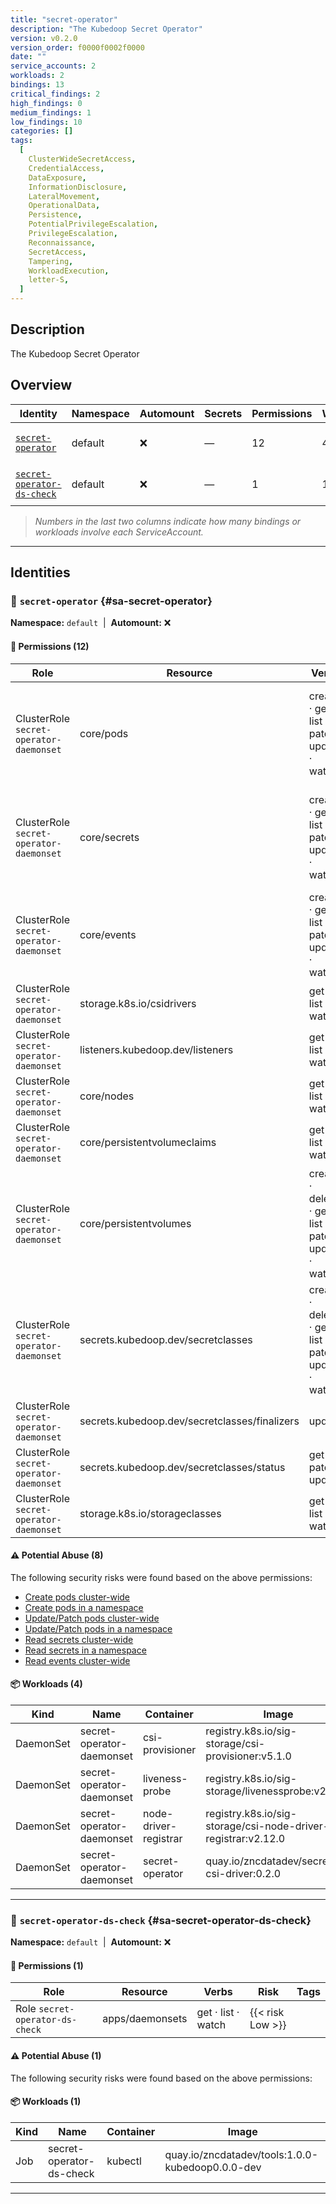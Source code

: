 ```yaml
---
title: "secret-operator"
description: "The Kubedoop Secret Operator"
version: v0.2.0
version_order: f0000f0002f0000
date: ""
service_accounts: 2
workloads: 2
bindings: 13
critical_findings: 2
high_findings: 0
medium_findings: 1
low_findings: 10
categories: []
tags:
  [
    ClusterWideSecretAccess,
    CredentialAccess,
    DataExposure,
    InformationDisclosure,
    LateralMovement,
    OperationalData,
    Persistence,
    PotentialPrivilegeEscalation,
    PrivilegeEscalation,
    Reconnaissance,
    SecretAccess,
    Tampering,
    WorkloadExecution,
    letter-S,
  ]
---
```


## Description

The Kubedoop Secret Operator

## Overview

| Identity                                                   | Namespace | Automount | Secrets | Permissions | Workloads | Risk                    |
| ---------------------------------------------------------- | --------- | --------- | ------- | ----------- | --------- | ----------------------- |
| [`secret-operator`](#sa-secret-operator)                   | default   | ❌        | —       | 12          | 4         | {{< risk "Critical" >}} |
| [`secret-operator-ds-check`](#sa-secret-operator-ds-check) | default   | ❌        | —       | 1           | 1         | {{< risk "Low" >}}      |

> _Numbers in the last two columns indicate how many bindings or workloads involve each ServiceAccount._

---

## Identities

### 🤖 `secret-operator` {#sa-secret-operator}

**Namespace:** `default`  |  **Automount:** ❌

#### 🔑 Permissions (12)

| Role                                    | Resource                                      | Verbs                                                 | Risk                  | Tags                                                                                                                                                                   |
| --------------------------------------- | --------------------------------------------- | ----------------------------------------------------- | --------------------- | ---------------------------------------------------------------------------------------------------------------------------------------------------------------------- |
| ClusterRole `secret-operator-daemonset` | core/pods                                     | create · get · list · patch · update · watch          | {{< risk Critical >}} | {{< tag "LateralMovement" >}} {{< tag "Persistence" >}} {{< tag "PotentialPrivilegeEscalation" >}} {{< tag "PrivilegeEscalation" >}} {{< tag "Tampering" >}} (+1 more) |
| ClusterRole `secret-operator-daemonset` | core/secrets                                  | create · get · list · patch · update · watch          | {{< risk Critical >}} | {{< tag "ClusterWideSecretAccess" >}} {{< tag "CredentialAccess" >}} {{< tag "DataExposure" >}} {{< tag "InformationDisclosure" >}} {{< tag "SecretAccess" >}}         |
| ClusterRole `secret-operator-daemonset` | core/events                                   | create · get · list · patch · update · watch          | {{< risk Medium >}}   | {{< tag "InformationDisclosure" >}} {{< tag "OperationalData" >}} {{< tag "Reconnaissance" >}}                                                                         |
| ClusterRole `secret-operator-daemonset` | storage.k8s.io/csidrivers                     | get · list · watch                                    | {{< risk Low >}}      |                                                                                                                                                                        |
| ClusterRole `secret-operator-daemonset` | listeners.kubedoop.dev/listeners              | get · list · watch                                    | {{< risk Low >}}      |                                                                                                                                                                        |
| ClusterRole `secret-operator-daemonset` | core/nodes                                    | get · list · watch                                    | {{< risk Low >}}      |                                                                                                                                                                        |
| ClusterRole `secret-operator-daemonset` | core/persistentvolumeclaims                   | get · list · watch                                    | {{< risk Low >}}      |                                                                                                                                                                        |
| ClusterRole `secret-operator-daemonset` | core/persistentvolumes                        | create · delete · get · list · patch · update · watch | {{< risk Low >}}      |                                                                                                                                                                        |
| ClusterRole `secret-operator-daemonset` | secrets.kubedoop.dev/secretclasses            | create · delete · get · list · patch · update · watch | {{< risk Low >}}      |                                                                                                                                                                        |
| ClusterRole `secret-operator-daemonset` | secrets.kubedoop.dev/secretclasses/finalizers | update                                                | {{< risk Low >}}      |                                                                                                                                                                        |
| ClusterRole `secret-operator-daemonset` | secrets.kubedoop.dev/secretclasses/status     | get · patch · update                                  | {{< risk Low >}}      |                                                                                                                                                                        |
| ClusterRole `secret-operator-daemonset` | storage.k8s.io/storageclasses                 | get · list · watch                                    | {{< risk Low >}}      |                                                                                                                                                                        |

#### ⚠️ Potential Abuse (8)

The following security risks were found based on the above permissions:

- [Create pods cluster-wide](/rules/1006)
- [Create pods in a namespace](/rules/1007)
- [Update/Patch pods cluster-wide](/rules/1008)
- [Update/Patch pods in a namespace](/rules/1009)
- [Read secrets cluster-wide](/rules/1010)
- [Read secrets in a namespace](/rules/1011)
- [Read events cluster-wide](/rules/1070)

#### 📦 Workloads (4)

| Kind      | Name                      | Container             | Image                                                         |
| --------- | ------------------------- | --------------------- | ------------------------------------------------------------- |
| DaemonSet | secret-operator-daemonset | csi-provisioner       | registry.k8s.io/sig-storage/csi-provisioner:v5.1.0            |
| DaemonSet | secret-operator-daemonset | liveness-probe        | registry.k8s.io/sig-storage/livenessprobe:v2.14.0             |
| DaemonSet | secret-operator-daemonset | node-driver-registrar | registry.k8s.io/sig-storage/csi-node-driver-registrar:v2.12.0 |
| DaemonSet | secret-operator-daemonset | secret-operator       | quay.io/zncdatadev/secret-csi-driver:0.2.0                    |

---

### 🤖 `secret-operator-ds-check` {#sa-secret-operator-ds-check}

**Namespace:** `default`  |  **Automount:** ❌

#### 🔑 Permissions (1)

| Role                            | Resource        | Verbs              | Risk             | Tags |
| ------------------------------- | --------------- | ------------------ | ---------------- | ---- |
| Role `secret-operator-ds-check` | apps/daemonsets | get · list · watch | {{< risk Low >}} |      |

#### ⚠️ Potential Abuse (1)

The following security risks were found based on the above permissions:

#### 📦 Workloads (1)

| Kind | Name                     | Container | Image                                            |
| ---- | ------------------------ | --------- | ------------------------------------------------ |
| Job  | secret-operator-ds-check | kubectl   | quay.io/zncdatadev/tools:1.0.0-kubedoop0.0.0-dev |

---
